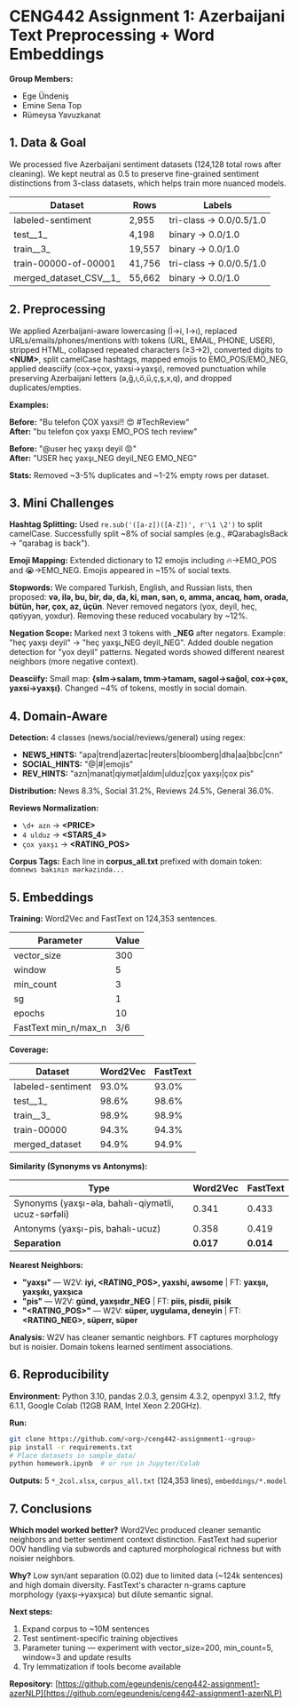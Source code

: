 # CENG442 Assignment 1: Azerbaijani Text Preprocessing + Word Embeddings

**Group Members:**
- Ege Ündeniş
- Emine Sena Top
- Rümeysa Yavuzkanat

## 1. Data & Goal

We processed five Azerbaijani sentiment datasets (124,128 total rows after cleaning). We kept neutral as 0.5 to preserve fine-grained sentiment distinctions from 3-class datasets, which helps train more nuanced models.

| Dataset | Rows | Labels |
|---------|------|--------|
| labeled-sentiment | 2,955 | tri-class → 0.0/0.5/1.0 |
| test__1_ | 4,198 | binary → 0.0/1.0 |
| train__3_ | 19,557 | binary → 0.0/1.0 |
| train-00000-of-00001 | 41,756 | tri-class → 0.0/0.5/1.0 |
| merged_dataset_CSV__1_ | 55,662 | binary → 0.0/1.0 |

## 2. Preprocessing

We applied Azerbaijani-aware lowercasing (İ→i, I→ı), replaced URLs/emails/phones/mentions with tokens (URL, EMAIL, PHONE, USER), stripped HTML, collapsed repeated characters (≥3→2), converted digits to **\<NUM\>**, split camelCase hashtags, mapped emojis to EMO_POS/EMO_NEG, applied deasciify (cox→çox, yaxsi→yaxşı), removed punctuation while preserving Azerbaijani letters (ə,ğ,ı,ö,ü,ç,ş,x,q), and dropped duplicates/empties.

**Examples:**

**Before:** "Bu telefon ÇOX yaxsi!! 😍 #TechReview"  
**After:** "bu telefon çox yaxşı EMO_POS tech review"

**Before:** "@user heç yaxşı deyil 😡"  
**After:** "USER heç yaxşı_NEG deyil_NEG EMO_NEG"

**Stats:** Removed ~3-5% duplicates and ~1-2% empty rows per dataset.

## 3. Mini Challenges

**Hashtag Splitting:** Used `re.sub('([a-z])([A-Z])', r'\1 \2')` to split camelCase. Successfully split ~8% of social samples (e.g., #QarabagIsBack → "qarabag is back").

**Emoji Mapping:** Extended dictionary to 12 emojis including 🔥→EMO_POS and 😭→EMO_NEG. Emojis appeared in ~15% of social texts.

**Stopwords:** We compared Turkish, English, and Russian lists, then proposed: **və, ilə, bu, bir, də, da, ki, mən, sən, o, amma, ancaq, həm, orada, bütün, hər, çox, az, üçün**. Never removed negators (yox, deyil, heç, qətiyyən, yoxdur). Removing these reduced vocabulary by ~12%.

**Negation Scope:** Marked next 3 tokens with **_NEG** after negators. Example: "heç yaxşı deyil" → "heç yaxşı_NEG deyil_NEG". Added double negation detection for "yox deyil" patterns. Negated words showed different nearest neighbors (more negative context).

**Deasciify:** Small map: **{slm→salam, tmm→tamam, sagol→sağol, cox→çox, yaxsi→yaxşı}**. Changed ~4% of tokens, mostly in social domain.

## 4. Domain-Aware

**Detection:** 4 classes (news/social/reviews/general) using regex:

- **NEWS_HINTS:** "apa|trend|azertac|reuters|bloomberg|dha|aa|bbc|cnn"
- **SOCIAL_HINTS:** "@|#|emojis"
- **REV_HINTS:** "azn|manat|qiymət|aldım|ulduz|çox yaxşı|çox pis"

**Distribution:** News 8.3%, Social 31.2%, Reviews 24.5%, General 36.0%.

**Reviews Normalization:** 
- `\d+ azn` → **\<PRICE\>**
- `4 ulduz` → **\<STARS_4\>**
- `çox yaxşı` → **\<RATING_POS\>**

**Corpus Tags:** Each line in **corpus_all.txt** prefixed with domain token: `domnews bakının mərkəzində...`

## 5. Embeddings

**Training:** Word2Vec and FastText on 124,353 sentences.

| Parameter | Value |
|-----------|-------|
| vector_size | 300 |
| window | 5 |
| min_count | 3 |
| sg | 1 |
| epochs | 10 |
| FastText min_n/max_n | 3/6 |

**Coverage:**

| Dataset | Word2Vec | FastText |
|---------|----------|----------|
| labeled-sentiment | 93.0% | 93.0% |
| test__1_ | 98.6% | 98.6% |
| train__3_ | 98.9% | 98.9% |
| train-00000 | 94.3% | 94.3% |
| merged_dataset | 94.9% | 94.9% |

**Similarity (Synonyms vs Antonyms):**

| Type | Word2Vec | FastText |
|------|----------|----------|
| Synonyms (yaxşı-əla, bahalı-qiymətli, ucuz-sərfəli) | 0.341 | 0.433 |
| Antonyms (yaxşı-pis, bahalı-ucuz) | 0.358 | 0.419 |
| **Separation** | **0.017** | **0.014** |

**Nearest Neighbors:**

- **"yaxşı"** — W2V: **iyi, \<RATING_POS\>, yaxshi, awsome** | FT: **yaxşıı, yaxşıkı, yaxşıca**
- **"pis"** — W2V: **günd, yaxşıdır_NEG** | FT: **piis, pisdii, pisik**
- **"\<RATING_POS\>"** — W2V: **süper, uygulama, deneyin** | FT: **\<RATING_NEG\>, süperr, süper**

**Analysis:** W2V has cleaner semantic neighbors. FT captures morphology but is noisier. Domain tokens learned sentiment associations.

## 6. Reproducibility

**Environment:** Python 3.10, pandas 2.0.3, gensim 4.3.2, openpyxl 3.1.2, ftfy 6.1.1, Google Colab (12GB RAM, Intel Xeon 2.20GHz).

**Run:**
```bash
git clone https://github.com/<org>/ceng442-assignment1-<group>
pip install -r requirements.txt
# Place datasets in sample_data/
python homework.ipynb  # or run in Jupyter/Colab
```

**Outputs:** 5 `*_2col.xlsx`, `corpus_all.txt` (124,353 lines), `embeddings/*.model`

## 7. Conclusions

**Which model worked better?** Word2Vec produced cleaner semantic neighbors and better sentiment context distinction. FastText had superior OOV handling via subwords and captured morphological richness but with noisier neighbors.

**Why?** Low syn/ant separation (0.02) due to limited data (~124k sentences) and high domain diversity. FastText's character n-grams capture morphology (yaxşı→yaxşıca) but dilute semantic signal.

**Next steps:**
1. Expand corpus to ~10M sentences
2. Test sentiment-specific training objectives
3. Parameter tuning — experiment with vector_size=200, min_count=5, window=3 and update results
4. Try lemmatization if tools become available

**Repository:** [https://github.com/egeundenis/ceng442-assignment1-azerNLP](https://github.com/egeundenis/ceng442-assignment1-azerNLP)
